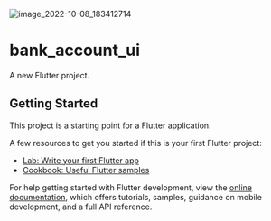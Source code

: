 ![image_2022-10-08_183412714](https://user-images.githubusercontent.com/108852286/194708976-0b1092d9-112d-468c-b3fb-23a0453bde30.png)
# bank_account_ui

A new Flutter project.

## Getting Started

This project is a starting point for a Flutter application.

A few resources to get you started if this is your first Flutter project:

- [Lab: Write your first Flutter app](https://docs.flutter.dev/get-started/codelab)
- [Cookbook: Useful Flutter samples](https://docs.flutter.dev/cookbook)

For help getting started with Flutter development, view the
[online documentation](https://docs.flutter.dev/), which offers tutorials,
samples, guidance on mobile development, and a full API reference.
